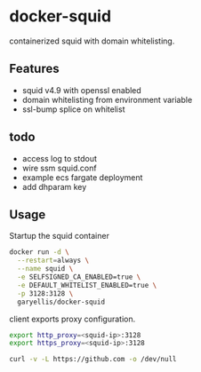 # docker-squid
containerized squid with domain whitelisting.

## Features
* squid v4.9 with openssl enabled
* domain whitelisting from environment variable
* ssl-bump splice on whitelist

## todo
* access log to stdout
* wire ssm squid.conf
* example ecs fargate deployment
* add dhparam key


## Usage

Startup the squid container
```bash
docker run -d \
  --restart=always \
  --name squid \
  -e SELFSIGNED_CA_ENABLED=true \
  -e DEFAULT_WHITELIST_ENABLED=true \
  -p 3128:3128 \
  garyellis/docker-squid

```

client exports proxy configuration.
```bash
export http_proxy=<squid-ip>:3128
export https_proxy=<squid-ip>:3128

curl -v -L https://github.com -o /dev/null
```
